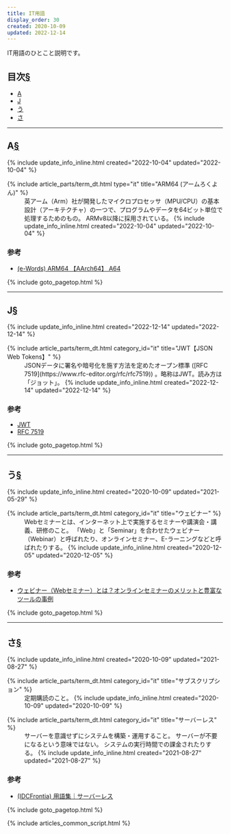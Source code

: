 ```yaml
---
title: IT用語
display_order: 30
created: 2020-10-09
updated: 2022-12-14
---
```

IT用語のひとこと説明です。

## <a name="index">目次</a><a class="heading-anchor-permalink" href="#目次">§</a>

<ul id="index_ul">
<li><a href="#A">A</a></li>
<li><a href="#J">J</a></li>
<li><a href="#う">う</a></li>
<li><a href="#さ">さ</a></li>
</ul>

* * *
## <a name="A">A</a><a class="heading-anchor-permalink" href="#A">§</a>
<div class="chapter-updated">{% include update_info_inline.html created="2022-10-04" updated="2022-10-04" %}</div>
<dl>
  {% include article_parts/term_dt.html type="it" title="ARM64 (アームろくよん)" %}
  <dd markdown="span">英アーム（Arm）社が開発したマイクロプロセッサ（MPU/CPU）の基本設計（アーキテクチャ）の一つで、プログラムやデータを64ビット単位で処理するためのもの。  
  ARMv8以降に採用されている。
  {% include update_info_inline.html created="2022-10-04" updated="2022-10-04" %}
  </dd>
</dl>

### 参考
- [(e-Words) ARM64 【AArch64】 A64](https://e-words.jp/w/ARM64.html)

{% include goto_pagetop.html %}

* * *
## <a name="J">J</a><a class="heading-anchor-permalink" href="#J">§</a>
<div class="chapter-updated">{% include update_info_inline.html created="2022-12-14" updated="2022-12-14" %}</div>
<dl>
  {% include article_parts/term_dt.html category_id="it" title="JWT【JSON Web Tokens】" %}
  <dd markdown="span">JSONデータに署名や暗号化を施す方法を定めたオープン標準 ([RFC 7519](https://www.rfc-editor.org/rfc/rfc7519)) 。略称はJWT。読み方は「ジョット」。
  {% include update_info_inline.html created="2022-12-14" updated="2022-12-14" %}
  </dd>
</dl>

### 参考
- [JWT](https://jwt.io/)
- [RFC 7519](https://www.rfc-editor.org/rfc/rfc7519)

{% include goto_pagetop.html %}

* * *
## <a name="う">う</a><a class="heading-anchor-permalink" href="#う">§</a>
<div class="chapter-updated">{% include update_info_inline.html created="2020-10-09" updated="2021-05-29" %}</div>
<dl>
  {% include article_parts/term_dt.html category_id="it" title="ウェビナー" %}
  <dd markdown="span">Webセミナーとは、インターネット上で実施するセミナーや講演会・講義、研修のこと。  
  「Web」と「Seminar」を合わせたウェビナー（Webinar）と呼ばれたり、オンラインセミナー、E-ラーニングなどと呼ばれたりする。
  {% include update_info_inline.html created="2020-12-05" updated="2020-12-05" %}
  </dd>
</dl>

### 参考
- [ウェビナー（Webセミナー）とは？オンラインセミナーのメリットと豊富なツールの事例](https://www.liveon.ne.jp/cafe/guide/WebSeminar.html)

{% include goto_pagetop.html %}

* * *
## <a name="さ">さ</a><a class="heading-anchor-permalink" href="#さ">§</a>
<div class="chapter-updated">{% include update_info_inline.html created="2020-10-09" updated="2021-08-27" %}</div>
<dl>
  {% include article_parts/term_dt.html category_id="it" title="サブスクリプション" %}
  <dd markdown="span">定期購読のこと。
  {% include update_info_inline.html created="2020-10-09" updated="2020-10-09" %}
  </dd>
</dl>

<dl>
  {% include article_parts/term_dt.html category_id="it" title="サーバーレス" %}
  <dd markdown="span">サーバーを意識せずにシステムを構築・運用すること。  
  サーバーが不要になるという意味ではない。  
  システムの実行時間での課金されたりする。
  {% include update_info_inline.html created="2021-08-27" updated="2021-08-27" %}
  </dd>
</dl>

### 参考
- [(IDCFrontia) 用語集｜サーバーレス](https://www.idcf.jp/words/serverless.html)

{% include goto_pagetop.html %}

{% include articles_common_script.html %}
